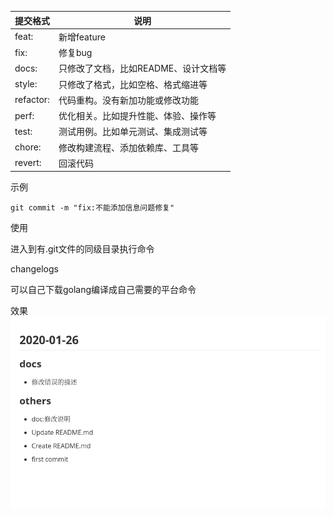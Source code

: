 | 提交格式  | 说明                                 |
| --------- | ------------------------------------ |
| feat:     | 新增feature                          |
| fix:      | 修复bug                              |
| docs:      | 只修改了文档，比如README、设计文档等 |
| style:    | 只修改了格式，比如空格、格式缩进等   |
| refactor: | 代码重构。没有新加功能或修改功能     |
| perf:     | 优化相关。比如提升性能、体验、操作等 |
| test:     | 测试用例。比如单元测试、集成测试等   |
| chore:    | 修改构建流程、添加依赖库、工具等     |
| revert:   | 回滚代码                             |

示例

`git commit -m "fix:不能添加信息问题修复"`



使用

进入到有.git文件的同级目录执行命令

changelogs

可以自己下载golang编译成自己需要的平台命令 

效果
![截图_2020-01-26_14-24-26](doc/截图_2020-01-26_14-24-26.png)

